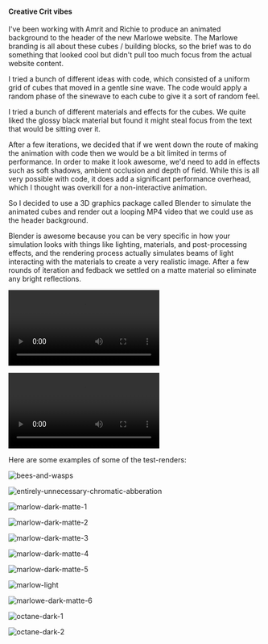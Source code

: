 #### Creative Crit vibes

I've been working with Amrit and Richie to produce an animated background to the header of the new Marlowe website. The Marlowe branding is all about these cubes / building blocks, so the brief was to do something that looked cool but didn't pull too much focus from the actual website content.

I tried a bunch of different ideas with code, which consisted of a uniform grid of cubes that moved in a gentle sine wave. The code would apply a random phase of the sinewave to each cube to give it a sort of random feel.

I tried a bunch of different materials and effects for the cubes. We quite liked the glossy black material but found it might steal focus from the text that would be sitting over it. 

After a few iterations, we decided that if we went down the route of making the animation with code then we would be a bit limited in terms of performance. In order to make it look awesome, we'd need to add in effects such as soft shadows, ambient occlusion and depth of field. While this is all very possible with code, it does add a significant performance overhead, which I thought was overkill for a non-interactive animation.

So I decided to use a 3D graphics package called Blender to simulate the animated cubes and render out a looping MP4 video that we could use as the header background.

Blender is awesome because you can be very specific in how your simulation looks with things like lighting, materials, and post-processing effects, and the rendering process actually simulates beams of light interacting with the materials to create a very realistic image. After a few rounds of iteration and fedback we settled on a matte material so eliminate any bright reflections.

<video src="dark.mp4"></video>

<video src="light.mp4"></video>

Here are some examples of some of the test-renders:

![bees-and-wasps](bees-and-wasps.jpeg)

![entirely-unnecessary-chromatic-abberation](entirely-unnecessary-chromatic-abberation.jpeg)

![marlow-dark-matte-1](marlow-dark-matte-1.jpeg)

![marlow-dark-matte-2](marlow-dark-matte-2.jpeg)

![marlow-dark-matte-3](marlow-dark-matte-3.jpeg)

![marlow-dark-matte-4](marlow-dark-matte-4.jpeg)

![marlow-dark-matte-5](marlow-dark-matte-5.jpeg)

![marlow-light](marlow-light.jpeg)

![marlowe-dark-matte-6](marlowe-dark-matte-6.jpeg)

![octane-dark-1](octane-dark-1.jpeg)

![octane-dark-2](octane-dark-2.jpeg)
